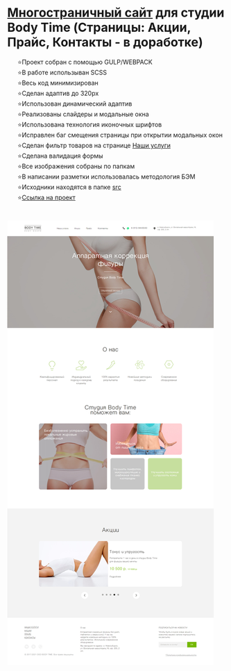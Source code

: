 <h1> <a href="https://kulakovskyi.github.io/body-time/" target="_blank">Многостраничный сайт</a> для студии Body Time (Страницы: Акции, Прайс, Контакты - в доработке)</h1>
<ul type="none">
  <li>⭐Проект собран с помощью GULP/WEBPACK</li>
  <li>⭐В работе использыван SCSS</li>
  <li>⭐Весь код минимизирован</li>
  <li>⭐Сделан адаптив до 320px</li>
  <li>⭐Использован динамический адаптив</li>
  <li>⭐Реализованы слайдеры и модальные окна</li>
  <li>⭐Использована технология иконочных шрифтов</li>
  <li>⭐Исправлен баг смещения страницы при открытии модальных окон</li>
  <li>⭐Сделан фильтр товаров на странице <a href="https://kulakovskyi.github.io/body-time/services.html">Наши услуги</a></li>
  <li>⭐Сделана валидация формы</li>
  <li>⭐Все изображения собраны по папкам</li>
  <li>⭐В написании разметки использовалась методология БЭМ</li>
  <li>⭐Исходники находятся в папке <a href="https://github.com/kulakovskyi/body-time/tree/main/src">src</a></li>
  <li>⭐<a href="https://kulakovskyi.github.io/body-time/">Ссылка на проект</a></li>
</ul>

<h1><h1>

<img src="https://github.com/kulakovskyi/body-time/blob/main/readme-img/screencapture-localhost-3000-2022-05-31-17_55_42.jpg" alt="site-image" />
 
